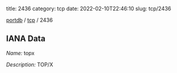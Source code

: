 title: 2436
category: tcp
date: 2022-02-10T22:46:10
slug: tcp/2436

[portdb](/) / [tcp](/category/tcp.html) / 2436


## IANA Data

_Name:_ topx

_Description:_ TOP/X

